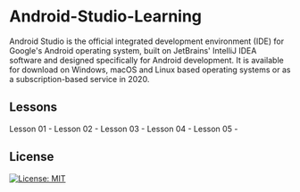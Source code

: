 # Android-Studio-Learning

Android Studio is the official integrated development environment (IDE) for Google's Android operating system, built on JetBrains' IntelliJ IDEA software and designed specifically for Android development. It is available for download on Windows, macOS and Linux based operating systems or as a subscription-based service in 2020.

## Lessons

Lesson 01 -
Lesson 02 -
Lesson 03 -
Lesson 04 -
Lesson 05 -

## License

[![License: MIT](https://img.shields.io/badge/License-MIT-yellow.svg)](https://opensource.org/licenses/MIT)
